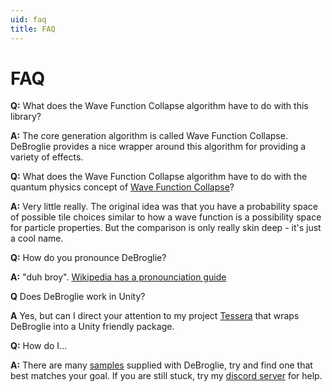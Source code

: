 ```yaml
---
uid: faq
title: FAQ
---
```

FAQ
===


**Q:** What does the Wave Function Collapse algorithm have to do with this library?

**A:** The core generation algorithm is called Wave Function Collapse. DeBroglie provides a nice wrapper around this algorithm for providing a variety of effects.

**Q:** What does the Wave Function Collapse algorithm have to do with the quantum physics concept of [Wave Function Collapse](https://en.wikipedia.org/wiki/Wave_function_collapse)?

**A:** Very little really. The original idea was that you have a probability space of possible tile choices similar to how a wave function is a possibility space for particle properties. 
But the comparison is only really skin deep - it's just a cool name.

**Q:** How do you pronounce DeBroglie?

**A:** "duh broy". [Wikipedia has a pronounciation guide](https://en.wikipedia.org/wiki/Louis_de_Broglie)

**Q** Does DeBroglie work in Unity?

**A** Yes, but can I direct your attention to my project [Tessera](https://assetstore.unity.com/packages/tools/modeling/tessera-procedural-tile-based-generator-155425) that wraps DeBroglie into a Unity friendly package.

**Q:** How do I...

**A:** There are many [samples](https://github.com/BorisTheBrave/DeBroglie/tree/master/samples) supplied with DeBroglie, try and find one that best matches your goal. If you are still stuck, try my [discord server](https://discord.gg/Enzu2rrJFD) for help.
